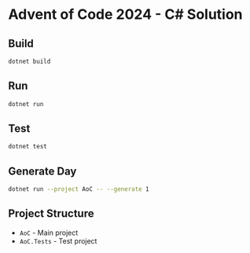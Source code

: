 ﻿# Advent of Code 2024 - C# Solution

## Build
```bash
dotnet build
```

## Run
```bash
dotnet run
```

## Test
```bash
dotnet test
```

## Generate Day
```bash
dotnet run --project AoC -- --generate 1
```

## Project Structure
- `AoC` - Main project
- `AoC.Tests` - Test project


